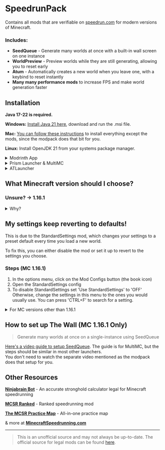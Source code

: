 # SpeedrunPack

Contains all mods that are verifiable on [speedrun.com](https://www.speedrun.com/mc) for modern versions of Minecraft.

### Includes:
- **SeedQueue** - Generate many worlds at once with a built-in wall screen on one instance
- **WorldPreview** - Preview worlds while they are still generating, allowing you to reset early
- **Atum** - Automatically creates a new world when you leave one, with a keybind to reset instantly
- **Many many performance mods** to increase FPS and make world generation faster

## Installation

**Java 17-22 is required.**

**Windows:** [Install Java 21 here](https://adoptium.net/temurin/releases/?os=windows&arch=x64&package=jre), download and run the .msi file.

**Mac:** [You can follow these instructions](https://www.youtube.com/watch?v=GomIeW5xdBM) to install everything except the mods, since the modpack does that bit for you.

**Linux:** Install OpenJDK 21 from your systems package manager.

<details><summary>Modrinth App</summary>

### Browse -> Search for SpeedrunPack -> Click Install
> Optionally, navigate to the Versions tab to select a version to install
## To Install Java
### View Instance -> Options
### Override global java installations -> Auto detect -> Select Java 21

</details>

<details><summary>Prism Launcher & MultiMC</summary>

### Add Instance -> Modrinth -> Search for SpeedrunPack -> Select OK
> Optionally, select a version to install in the dropdown
## To Install Java
### Edit Instance -> Settings -> Java
### Java Installation -> Auto-detect -> Select Java 21 -> Skip Java Compatibility Checks

</details>

<details><summary>ATLauncher</summary>

### Packs -> Modrinth -> Search for SpeedrunPack -> New Instance -> Install
> Optionally, select a version to install in the dropdown
## To Install Java
### Instance -> Settings -> Java/Minecraft
### Runtime Override -> Select Java 21

</details>

## What Minecraft version should I choose?

### Unsure? -> 1.16.1

<details><summary>Why?</summary>
	
You might think you should use the latest version of Minecraft, but there are many reasons that make **1.16.1** the most popular version for speedrunning. Not only is it the fastest version of the game, it also relies way less on RNG to complete a run than newer versions.

Because of this, 1.16.1 gets the most support when it comes to speedrunning specific mods, resources, and guides. At the moment, 1.16.1 is the only version to have the _SeedQueue_ mod, which is a single-instance way to generate many worlds at the same time, making resetting much faster and easier.

However, other versions of Minecraft are still popular to speedrun. **1.15.2** is popular due to being the last version before The Nether Update, which dramatically changed Minecraft speedruns. This means that the speedrun route for 1.15.2 and below is very different from newer versions of the game.

Of course, if you still want to speedrun the latest versions of the game, go ahead! Just know that it will be very different from what most people play: you will find piglin brutes in bastions; the rates at which you get ender pearls from piglins are much worse; the new world generation makes getting to the nether difficult; the F3 pie chart works differently; and much more.

</details>

## My settings keep reverting to defaults!

This is due to the StandardSettings mod, which changes your settings to a preset default every time you load a new world.

To fix this, you can either disable the mod or set it up to revert to the settings you choose.

### Steps (MC 1.16.1)

1. In the options menu, click on the Mod Configs button (the book icon)
2. Open the StandardSettings config
3. To disable StandardSettings set 'Use StandardSettings' to 'OFF'  
Otherwise, change the settings in this menu to the ones you would usually use. You can press 'CTRL+F' to search for a setting.

<details><summary>For MC versions other than 1.16.1</summary>
Versions other than 1.16.1 use an older version of the StandardSettings mod which does not have an in-game GUI. 

**To disable StandardSettings in this version you have to manually remove or disable the mod .jar file.**

If instead you want to setup StandardSettings, there are instructions [here](https://github.com/KingContaria/StandardSettings/tree/a090442f287ccae46dbfa8837a94f663cc6cbc12?tab=readme-ov-file#how-can-i-edit-my-standardsettings).

</details>

## How to set up The Wall (MC 1.16.1 Only)
> Generate many worlds at once on a single-instance using SeedQueue

[Here's a video guide to setup SeedQueue](https://youtu.be/fGu2MYZxh_c). The guide is for MultiMC, but the steps should be similar in most other launchers.  
You don't need to watch the separate video mentioned as the modpack does that setup for you.

## Other Resources

**[Ninjabrain Bot](https://github.com/Ninjabrain1/Ninjabrain-Bot)** - An accurate stronghold calculator legal for Minecraft speedrunning

**[MCSR Ranked](https://modrinth.com/mod/mcsr-ranked)** - Ranked speedrunning mod 

**[The MCSR Practice Map](https://github.com/Dibedy/The-MCSR-Practice-Map/releases/latest)** - All-in-one practice map

& more at **[MinecraftSpeedrunning.com](https://www.minecraftspeedrunning.com/public-resources)**

---

> This is an unofficial source and may not always be up-to-date. The official source for legal mods can be found [here](https://mods.tildejustin.dev).
